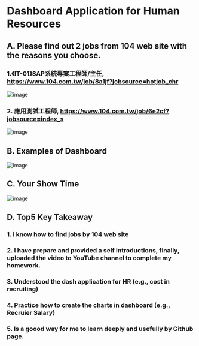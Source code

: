 # Dashboard Application for Human Resources

## A. Please find out 2 jobs from 104 web site with the reasons you choose.

### 1.《IT-01》SAP系統專案工程師/主任, https://www.104.com.tw/job/8a1jf?jobsource=hotjob_chr
![image](https://github.com/user-attachments/assets/9caf0017-a6ed-40bf-9af0-36b16c75367a)

### 2. 應用測試工程師, https://www.104.com.tw/job/6e2cf?jobsource=index_s
![image](https://github.com/user-attachments/assets/a412f98a-6ecd-4df0-b924-858dfcc5b12e)

## B. Examples of Dashboard
![image](https://github.com/user-attachments/assets/07bcf27f-025b-4261-8026-4cc10a60cbd5)

## C. Your Show Time
![image](https://github.com/user-attachments/assets/310ec5a9-28b7-4b0c-9d22-1553638e72f6)

## D. Top5 Key Takeaway

### 1. I know how to find jobs by 104 web site

### 2. I have prepare and provided a self introductions, finally, uploaded the video to YouTube channel to complete my homework.

### 3. Understood the dash application for HR (e.g., cost in recruiting)

### 4. Practice how to create the charts in dashboard (e.g., Recruier Salary)

### 5. Is a goood way for me to learn deeply and usefully by Github page.
